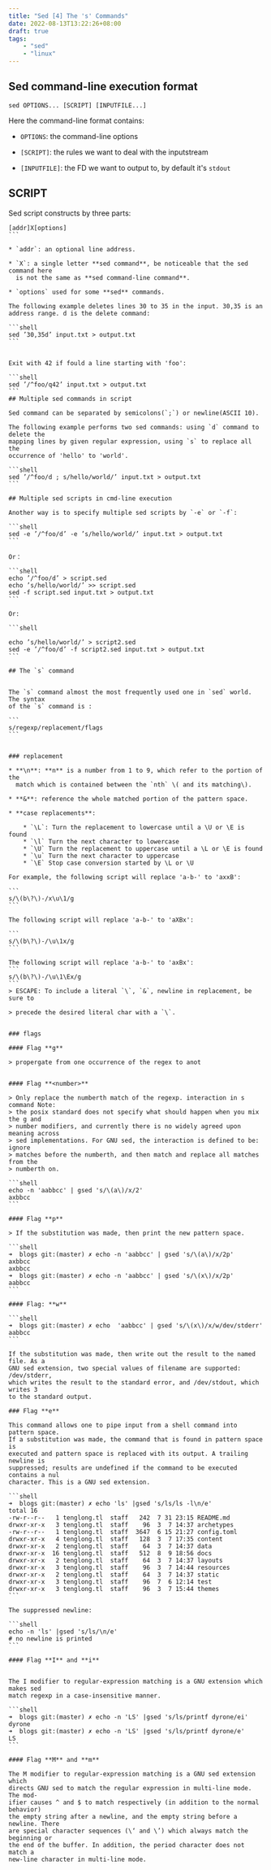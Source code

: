 ```yaml
---
title: "Sed [4] The 's' Commands"
date: 2022-08-13T13:22:26+08:00
draft: true
tags:
    - "sed"
    - "linux"
---
```


## Sed command-line execution format

```
sed OPTIONS... [SCRIPT] [INPUTFILE...]
```

Here the command-line format contains:

* `OPTIONS`: the command-line options

* `[SCRIPT]`: the rules we want to deal with the inputstream

* `[INPUTFILE]`: the FD we want to output to, by default it's `stdout`


## SCRIPT

Sed script constructs by three parts:

````
[addr]X[options]
```

* `addr`: an optional line address.

* `X`: a single letter **sed command**, be noticeable that the sed command here
  is not the same as **sed command-line command**.

* `options` used for some **sed** commands.

The following example deletes lines 30 to 35 in the input. 30,35 is an address range. d is the delete command:

```shell
sed ’30,35d’ input.txt > output.txt
```


Exit with 42 if fould a line starting with 'foo':

```shell
sed ’/^foo/q42’ input.txt > output.txt
```
## Multiple sed commands in script 

Sed command can be separated by semicolons(`;`) or newline(ASCII 10).

The following example performs two sed commands: using `d` command to delete the
mapping lines by given regular expression, using `s` to replace all the
occurrence of 'hello' to 'world'.

```shell
sed ’/^foo/d ; s/hello/world/’ input.txt > output.txt
```

## Multiple sed scripts in cmd-line execution

Another way is to specify multiple sed scripts by `-e` or `-f`:

```shell
sed -e ’/^foo/d’ -e ’s/hello/world/’ input.txt > output.txt
```

Or： 

```shell
echo ’/^foo/d’ > script.sed
echo ’s/hello/world/’ >> script.sed
sed -f script.sed input.txt > output.txt
```

Or:

```shell

echo ’s/hello/world/’ > script2.sed
sed -e ’/^foo/d’ -f script2.sed input.txt > output.txt
```

## The `s` command


The `s` command almost the most frequently used one in `sed` world. The syntax
of the `s` command is :

```
s/regexp/replacement/flags
```


### replacement 

* **\n**: **n** is a number from 1 to 9, which refer to the portion of the
  match which is contained between the `nth` \( and its matching\). 

* **&**: reference the whole matched portion of the pattern space.

* **case replacements**:

    * `\L`: Turn the replacement to lowercase until a \U or \E is found
    * `\l` Turn the next character to lowercase
    * `\U` Turn the replacement to uppercase until a \L or \E is found
    * `\u` Turn the next character to uppercase
    * `\E` Stop case conversion started by \L or \U

For example, the following script will replace 'a-b-' to 'axxB':

```
s/\(b\?\)-/x\u\1/g
```

The following script will replace 'a-b-' to 'aXBx':

```
s/\(b\?\)-/\u\1x/g
```

The following script will replace 'a-b-' to 'axBx':
```
s/\(b\?\)-/\u\1\Ex/g
```
> ESCAPE: To include a literal `\`, `&`, newline in replacement, be sure to

> precede the desired literal char with a `\`.


### flags

#### Flag **g**

> propergate from one occurrence of the regex to anot


#### Flag **<number>**

> Only replace the numberth match of the regexp. interaction in s command Note:
> the posix standard does not specify what should happen when you mix the g and
> number modifiers, and currently there is no widely agreed upon meaning across
> sed implementations. For GNU sed, the interaction is defined to be: ignore
> matches before the numberth, and then match and replace all matches from the
> numberth on.

```shell
echo -n 'aabbcc' | gsed 's/\(a\)/x/2'
axbbcc
```

#### Flag **p**

> If the substitution was made, then print the new pattern space.

```shell
➜  blogs git:(master) ✗ echo -n 'aabbcc' | gsed 's/\(a\)/x/2p'
axbbcc
axbbcc
➜  blogs git:(master) ✗ echo -n 'aabbcc' | gsed 's/\(x\)/x/2p'
aabbcc
```

#### Flag: **w**

```shell
➜  blogs git:(master) ✗ echo  'aabbcc' | gsed 's/\(x\)/x/w/dev/stderr'
aabbcc
```

If the substitution was made, then write out the result to the named file. As a
GNU sed extension, two special values of filename are supported: /dev/stderr,
which writes the result to the standard error, and /dev/stdout, which writes 3
to the standard output.

### Flag **e**

This command allows one to pipe input from a shell command into pattern space.
If a substitution was made, the command that is found in pattern space is
executed and pattern space is replaced with its output. A trailing newline is
suppressed; results are undefined if the command to be executed contains a nul
character. This is a GNU sed extension.

```shell
➜  blogs git:(master) ✗ echo 'ls' |gsed 's/ls/ls -l\n/e'
total 16
-rw-r--r--   1 tenglong.tl  staff   242  7 31 23:15 README.md
drwxr-xr-x   3 tenglong.tl  staff    96  3  7 14:37 archetypes
-rw-r--r--   1 tenglong.tl  staff  3647  6 15 21:27 config.toml
drwxr-xr-x   4 tenglong.tl  staff   128  3  7 17:35 content
drwxr-xr-x   2 tenglong.tl  staff    64  3  7 14:37 data
drwxr-xr-x  16 tenglong.tl  staff   512  8  9 18:56 docs
drwxr-xr-x   2 tenglong.tl  staff    64  3  7 14:37 layouts
drwxr-xr-x   3 tenglong.tl  staff    96  3  7 14:44 resources
drwxr-xr-x   2 tenglong.tl  staff    64  3  7 14:37 static
drwxr-xr-x   3 tenglong.tl  staff    96  7  6 12:14 test
drwxr-xr-x   3 tenglong.tl  staff    96  3  7 15:44 themes
```

The suppressed newline:

```shell
echo -n 'ls' |gsed 's/ls/\n/e'
# no newline is printed
```

#### Flag **I** and **i**


The I modifier to regular-expression matching is a GNU extension which makes sed
match regexp in a case-insensitive manner.

```shell
➜  blogs git:(master) ✗ echo -n 'LS' |gsed 's/ls/printf dyrone/ei'
dyrone
➜  blogs git:(master) ✗ echo -n 'LS' |gsed 's/ls/printf dyrone/e'
LS
```

#### Flag **M** and **m**

The M modifier to regular-expression matching is a GNU sed extension which
directs GNU sed to match the regular expression in multi-line mode. The mod-
ifier causes ^ and $ to match respectively (in addition to the normal behavior)
the empty string after a newline, and the empty string before a newline. There
are special character sequences (\‘ and \’) which always match the beginning or
the end of the buffer. In addition, the period character does not match a
new-line character in multi-line mode.
